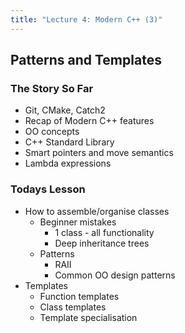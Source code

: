 ```yaml
---
title: "Lecture 4: Modern C++ (3)"
---
```


## Patterns and Templates

### The Story So Far

* Git, CMake, Catch2
* Recap of Modern C++ features
* OO concepts
* C++ Standard Library
* Smart pointers and move semantics
* Lambda expressions

### Todays Lesson

* How to assemble/organise classes
    * Beginner mistakes
        * 1 class - all functionality
        * Deep inheritance trees
   * Patterns
       * RAII
       * Common OO design patterns
* Templates
   * Function templates
   * Class templates
   * Template specialisation 
